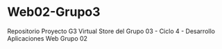 # Web02-Grupo3
Repositorio Proyecto G3 Virtual Store del Grupo 03 - Ciclo 4 - Desarrollo Aplicaciones Web Grupo 02
